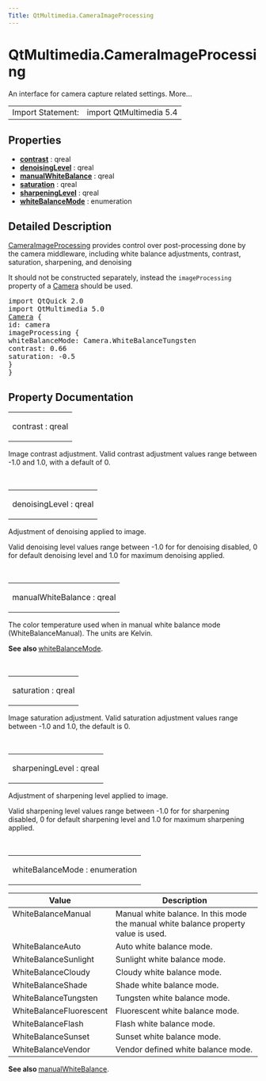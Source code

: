 ```yaml
---
Title: QtMultimedia.CameraImageProcessing
---
```


# QtMultimedia.CameraImageProcessing

<span class="subtitle"></span>
<!-- $$$CameraImageProcessing-brief -->
<p>An interface for camera capture related settings. More...</p>
<!-- @@@CameraImageProcessing -->
<table class="alignedsummary">
<tr><td class="memItemLeft rightAlign topAlign"> Import Statement:</td><td class="memItemRight bottomAlign"> import QtMultimedia 5.4</td></tr></table><ul>
</ul>
<h2 id="properties">Properties</h2>
<ul>
<li class="fn"><b><b><a href="#contrast-prop">contrast</a></b></b> : qreal</li>
<li class="fn"><b><b><a href="#denoisingLevel-prop">denoisingLevel</a></b></b> : qreal</li>
<li class="fn"><b><b><a href="#manualWhiteBalance-prop">manualWhiteBalance</a></b></b> : qreal</li>
<li class="fn"><b><b><a href="#saturation-prop">saturation</a></b></b> : qreal</li>
<li class="fn"><b><b><a href="#sharpeningLevel-prop">sharpeningLevel</a></b></b> : qreal</li>
<li class="fn"><b><b><a href="#whiteBalanceMode-prop">whiteBalanceMode</a></b></b> : enumeration</li>
</ul>
<!-- $$$CameraImageProcessing-description -->
<h2 id="details">Detailed Description</h2>
</p>
<p><a href="index.html">CameraImageProcessing</a> provides control over post-processing done by the camera middleware, including white balance adjustments, contrast, saturation, sharpening, and denoising</p>
<p>It should not be constructed separately, instead the <code>imageProcessing</code> property of a <a href="QtMultimedia.qml-multimedia.md#camera">Camera</a> should be used.</p>
<pre class="qml">import QtQuick 2.0
import QtMultimedia 5.0
<span class="type"><a href="QtMultimedia.Camera.md">Camera</a></span> {
<span class="name">id</span>: <span class="name">camera</span>
<span class="type">imageProcessing</span> {
<span class="name">whiteBalanceMode</span>: <span class="name">Camera</span>.<span class="name">WhiteBalanceTungsten</span>
<span class="name">contrast</span>: <span class="number">0.66</span>
<span class="name">saturation</span>: -<span class="number">0.5</span>
}
}</pre>
<!-- @@@CameraImageProcessing -->
<h2>Property Documentation</h2>
<!-- $$$contrast -->
<table class="qmlname"><tr valign="top" id="contrast-prop"><td class="tblQmlPropNode"><p><span class="name">contrast</span> : <span class="type">qreal</span></p></td></tr></table><p>Image contrast adjustment. Valid contrast adjustment values range between -1.0 and 1.0, with a default of 0.</p>
<!-- @@@contrast -->
<br/>
<!-- $$$denoisingLevel -->
<table class="qmlname"><tr valign="top" id="denoisingLevel-prop"><td class="tblQmlPropNode"><p><span class="name">denoisingLevel</span> : <span class="type">qreal</span></p></td></tr></table><p>Adjustment of denoising applied to image.</p>
<p>Valid denoising level values range between -1.0 for for denoising disabled, 0 for default denoising level and 1.0 for maximum denoising applied.</p>
<!-- @@@denoisingLevel -->
<br/>
<!-- $$$manualWhiteBalance -->
<table class="qmlname"><tr valign="top" id="manualWhiteBalance-prop"><td class="tblQmlPropNode"><p><span class="name">manualWhiteBalance</span> : <span class="type">qreal</span></p></td></tr></table><p>The color temperature used when in manual white balance mode (WhiteBalanceManual). The units are Kelvin.</p>
<p><b>See also </b><a href="#whiteBalanceMode-prop">whiteBalanceMode</a>.</p>
<!-- @@@manualWhiteBalance -->
<br/>
<!-- $$$saturation -->
<table class="qmlname"><tr valign="top" id="saturation-prop"><td class="tblQmlPropNode"><p><span class="name">saturation</span> : <span class="type">qreal</span></p></td></tr></table><p>Image saturation adjustment. Valid saturation adjustment values range between -1.0 and 1.0, the default is 0.</p>
<!-- @@@saturation -->
<br/>
<!-- $$$sharpeningLevel -->
<table class="qmlname"><tr valign="top" id="sharpeningLevel-prop"><td class="tblQmlPropNode"><p><span class="name">sharpeningLevel</span> : <span class="type">qreal</span></p></td></tr></table><p>Adjustment of sharpening level applied to image.</p>
<p>Valid sharpening level values range between -1.0 for for sharpening disabled, 0 for default sharpening level and 1.0 for maximum sharpening applied.</p>
<!-- @@@sharpeningLevel -->
<br/>
<!-- $$$whiteBalanceMode -->
<table class="qmlname"><tr valign="top" id="whiteBalanceMode-prop"><td class="tblQmlPropNode"><p><span class="name">whiteBalanceMode</span> : <span class="type">enumeration</span></p></td></tr></table><table class="generic">
<thead><tr class="qt-style"><th >Value</th><th >Description</th></tr></thead>
<tr valign="top"><td >WhiteBalanceManual</td><td >Manual white balance. In this mode the manual white balance property value is used.</td></tr>
<tr valign="top"><td >WhiteBalanceAuto</td><td >Auto white balance mode.</td></tr>
<tr valign="top"><td >WhiteBalanceSunlight</td><td >Sunlight white balance mode.</td></tr>
<tr valign="top"><td >WhiteBalanceCloudy</td><td >Cloudy white balance mode.</td></tr>
<tr valign="top"><td >WhiteBalanceShade</td><td >Shade white balance mode.</td></tr>
<tr valign="top"><td >WhiteBalanceTungsten</td><td >Tungsten white balance mode.</td></tr>
<tr valign="top"><td >WhiteBalanceFluorescent</td><td >Fluorescent white balance mode.</td></tr>
<tr valign="top"><td >WhiteBalanceFlash</td><td >Flash white balance mode.</td></tr>
<tr valign="top"><td >WhiteBalanceSunset</td><td >Sunset white balance mode.</td></tr>
<tr valign="top"><td >WhiteBalanceVendor</td><td >Vendor defined white balance mode.</td></tr>
</table>
<p><b>See also </b><a href="#manualWhiteBalance-prop">manualWhiteBalance</a>.</p>
<!-- @@@whiteBalanceMode -->
<br/>
